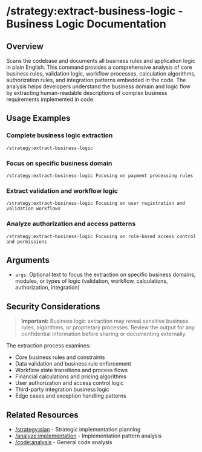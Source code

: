 # /strategy:extract-business-logic - Business Logic Documentation

## Overview

Scans the codebase and documents all business rules and application logic in plain English. This command provides a comprehensive analysis of core business rules, validation logic, workflow processes, calculation algorithms, authorization rules, and integration patterns embedded in the code. The analysis helps developers understand the business domain and logic flow by extracting human-readable descriptions of complex business requirements implemented in code.

## Usage Examples

### Complete business logic extraction
```qwen
/strategy:extract-business-logic
```

### Focus on specific business domain
```qwen
/strategy:extract-business-logic Focusing on payment processing rules
```

### Extract validation and workflow logic
```qwen
/strategy:extract-business-logic Focusing on user registration and validation workflows
```

### Analyze authorization and access patterns
```qwen
/strategy:extract-business-logic Focusing on role-based access control and permissions
```

## Arguments

- `args`: Optional text to focus the extraction on specific business domains, modules, or types of logic (validation, workflow, calculations, authorization, integration)

## Security Considerations

> **Important:** Business logic extraction may reveal sensitive business rules, algorithms, or proprietary processes. Review the output for any confidential information before sharing or documenting externally.

The extraction process examines:
- Core business rules and constraints
- Data validation and business rule enforcement
- Workflow state transitions and process flows
- Financial calculations and pricing algorithms
- User authorization and access control logic
- Third-party integration business logic
- Edge cases and exception handling patterns

## Related Resources

- [/strategy:plan](plan.md) - Strategic implementation planning
- [/analyze:implementation](../analyze/implementation.md) - Implementation pattern analysis
- [/code:analysis](../code/analysis.md) - General code analysis